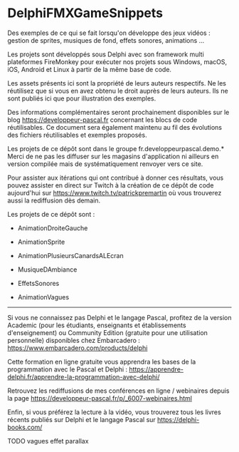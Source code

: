 # DelphiFMXGameSnippets

Des exemples de ce qui se fait lorsqu'on développe des jeux vidéos : gestion de sprites, musiques de fond, effets sonores, animations ...

Les projets sont développés sous Delphi avec son framework multi plateformes FireMonkey pour exécuter nos projets sous Windows, macOS, iOS, Android et Linux à partir de la même base de code.

Les assets présents ici sont la propriété de leurs auteurs respectifs. Ne les réutilisez que si vous en avez obtenu le droit auprès de leurs auteurs. Ils ne sont publiés ici que pour illustration des exemples.

Des informations complémentaires seront prochainement disponibles sur le blog https://developpeur-pascal.fr concernant les blocs de code réutilisables. Ce document sera également maintenu au fil des évolutions des fichiers réutilisables et exemples proposés.

Les projets de ce dépôt sont dans le groupe fr.developpeurpascal.demo.*
Merci de ne pas les diffuser sur les magasins d'application ni ailleurs en version compilée mais de systématiquement renvoyer vers ce site.

Pour assister aux itérations qui ont contribué à donner ces résultats, vous pouvez assister en direct sur Twitch à la création de ce dépôt de code aujourd'hui sur https://www.twitch.tv/patrickpremartin où vous trouverez aussi la rediffusion dès demain.

Les projets de ce dépôt sont :

* AnimationDroiteGauche

* AnimationSprite

* AnimationPlusieursCanardsALEcran

* MusiqueDAmbiance

* EffetsSonores

* AnimationVagues

-----

Si vous ne connaissez pas Delphi et le langage Pascal, profitez de la version Academic (pour les étudiants, enseignants et établissements d'enseignement) ou Community Edition (gratuite pour une utilisation personnelle) disponibles chez Embarcadero :
https://www.embarcadero.com/products/delphi

Cette formation en ligne gratuite vous apprendra les bases de la programmation avec le Pascal et Delphi :
https://apprendre-delphi.fr/apprendre-la-programmation-avec-delphi/

Retrouvez les rediffusions de mes conférences en ligne / webinaires depuis la page https://developpeur-pascal.fr/p/_6007-webinaires.html

Enfin, si vous préférez la lecture à la vidéo, vous trouverez tous les livres récents publiés sur Delphi et le langage Pascal sur https://delphi-books.com/


TODO 
vagues
effet parallax
